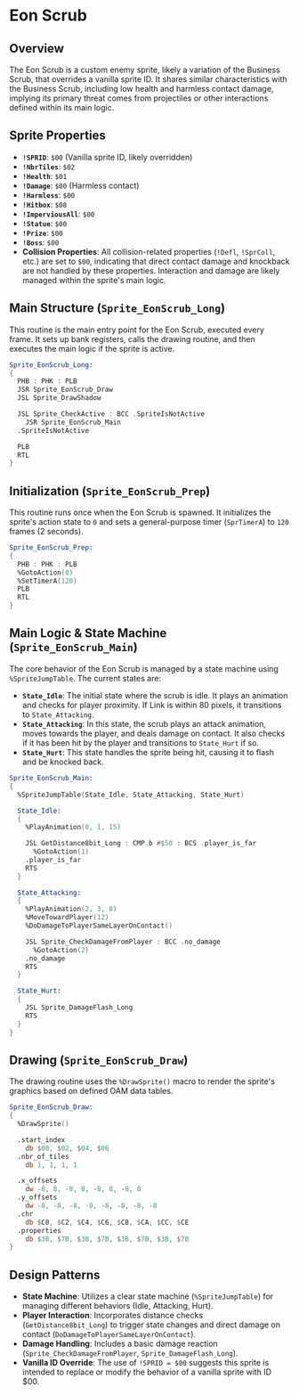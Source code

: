 # Eon Scrub

## Overview
The Eon Scrub is a custom enemy sprite, likely a variation of the Business Scrub, that overrides a vanilla sprite ID. It shares similar characteristics with the Business Scrub, including low health and harmless contact damage, implying its primary threat comes from projectiles or other interactions defined within its main logic.

## Sprite Properties
*   **`!SPRID`**: `$00` (Vanilla sprite ID, likely overridden)
*   **`!NbrTiles`**: `$02`
*   **`!Health`**: `$01`
*   **`!Damage`**: `$00` (Harmless contact)
*   **`!Harmless`**: `$00`
*   **`!Hitbox`**: `$08`
*   **`!ImperviousAll`**: `$00`
*   **`!Statue`**: `$00`
*   **`!Prize`**: `$00`
*   **`!Boss`**: `$00`
*   **Collision Properties**: All collision-related properties (`!Defl`, `!SprColl`, etc.) are set to `$00`, indicating that direct contact damage and knockback are not handled by these properties. Interaction and damage are likely managed within the sprite's main logic.

## Main Structure (`Sprite_EonScrub_Long`)
This routine is the main entry point for the Eon Scrub, executed every frame. It sets up bank registers, calls the drawing routine, and then executes the main logic if the sprite is active.

```asm
Sprite_EonScrub_Long:
{
  PHB : PHK : PLB
  JSR Sprite_EonScrub_Draw
  JSL Sprite_DrawShadow

  JSL Sprite_CheckActive : BCC .SpriteIsNotActive
    JSR Sprite_EonScrub_Main
  .SpriteIsNotActive

  PLB
  RTL
}
```

## Initialization (`Sprite_EonScrub_Prep`)
This routine runs once when the Eon Scrub is spawned. It initializes the sprite's action state to `0` and sets a general-purpose timer (`SprTimerA`) to `120` frames (2 seconds).

```asm
Sprite_EonScrub_Prep:
{
  PHB : PHK : PLB
  %GotoAction(0)
  %SetTimerA(120)
  PLB
  RTL
}
```

## Main Logic & State Machine (`Sprite_EonScrub_Main`)
The core behavior of the Eon Scrub is managed by a state machine using `%SpriteJumpTable`. The current states are:

*   **`State_Idle`**: The initial state where the scrub is idle. It plays an animation and checks for player proximity. If Link is within 80 pixels, it transitions to `State_Attacking`.
*   **`State_Attacking`**: In this state, the scrub plays an attack animation, moves towards the player, and deals damage on contact. It also checks if it has been hit by the player and transitions to `State_Hurt` if so.
*   **`State_Hurt`**: This state handles the sprite being hit, causing it to flash and be knocked back.

```asm
Sprite_EonScrub_Main:
{
  %SpriteJumpTable(State_Idle, State_Attacking, State_Hurt)

  State_Idle:
  {
    %PlayAnimation(0, 1, 15)

    JSL GetDistance8bit_Long : CMP.b #$50 : BCS .player_is_far
      %GotoAction(1)
    .player_is_far
    RTS
  }

  State_Attacking:
  {
    %PlayAnimation(2, 3, 8)
    %MoveTowardPlayer(12)
    %DoDamageToPlayerSameLayerOnContact()

    JSL Sprite_CheckDamageFromPlayer : BCC .no_damage
      %GotoAction(2)
    .no_damage
    RTS
  }

  State_Hurt:
  {
    JSL Sprite_DamageFlash_Long
    RTS
  }
}
```

## Drawing (`Sprite_EonScrub_Draw`)
The drawing routine uses the `%DrawSprite()` macro to render the sprite's graphics based on defined OAM data tables.

```asm
Sprite_EonScrub_Draw:
{
  %DrawSprite()

  .start_index
    db $00, $02, $04, $06
  .nbr_of_tiles
    db 1, 1, 1, 1

  .x_offsets
    dw -8, 8, -8, 8, -8, 8, -8, 8
  .y_offsets
    dw -8, -8, -8, -8, -8, -8, -8, -8
  .chr
    db $C0, $C2, $C4, $C6, $C8, $CA, $CC, $CE
  .properties
    db $3B, $7B, $3B, $7B, $3B, $7B, $3B, $7B
}
```

## Design Patterns
*   **State Machine**: Utilizes a clear state machine (`%SpriteJumpTable`) for managing different behaviors (Idle, Attacking, Hurt).
*   **Player Interaction**: Incorporates distance checks (`GetDistance8bit_Long`) to trigger state changes and direct damage on contact (`DoDamageToPlayerSameLayerOnContact`).
*   **Damage Handling**: Includes a basic damage reaction (`Sprite_CheckDamageFromPlayer`, `Sprite_DamageFlash_Long`).
*   **Vanilla ID Override**: The use of `!SPRID = $00` suggests this sprite is intended to replace or modify the behavior of a vanilla sprite with ID $00.
